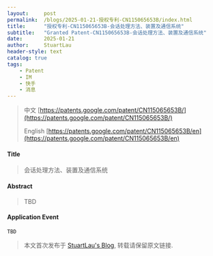 ```yaml
---
layout:     post
permalink:  /blogs/2025-01-21-授权专利-CN115065653B/index.html
title:      "授权专利-CN115065653B-会话处理方法、装置及通信系统"
subtitle:   "Granted Patent-CN115065653B-会话处理方法、装置及通信系统"
date:       2025-01-21
author:     StuartLau
header-style: text
catalog: true
tags:
    - Patent
    - IM
    - 快手
    - 消息
---
```

> 中文 [https://patents.google.com/patent/CN115065653B/](https://patents.google.com/patent/CN115065653B/)
>
> English [https://patents.google.com/patent/CN115065653B/en](https://patents.google.com/patent/CN115065653B/en)

#### Title
> 会话处理方法、装置及通信系统










#### Abstract
> TBD








#### Application Event
```
TBD
```
> 本文首次发布于 [StuartLau's Blog](https://stuartlau.github.io), 
转载请保留原文链接.
